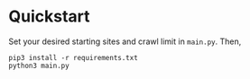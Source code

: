 # Quickstart

Set your desired starting sites and crawl limit in `main.py`. Then,

```
pip3 install -r requirements.txt
python3 main.py
```
